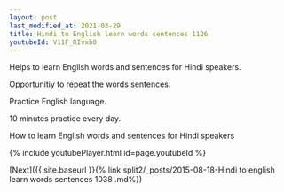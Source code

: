```yaml
---
layout: post
last_modified_at: 2021-03-29
title: Hindi to English learn words sentences 1126 
youtubeId: V11F_RIvxb0
---
```

 
 
Helps to learn English words and sentences for Hindi speakers.

Opportunitiy to repeat the words sentences. 

Practice English language. 
 
10 minutes practice every day. 
 
How to learn English words and sentences for Hindi speakers 
 
{% include youtubePlayer.html id=page.youtubeId %}
 
 
[Next]({{ site.baseurl }}{% link  split2/_posts/2015-08-18-Hindi to english learn words sentences 1038 .md%})
 
